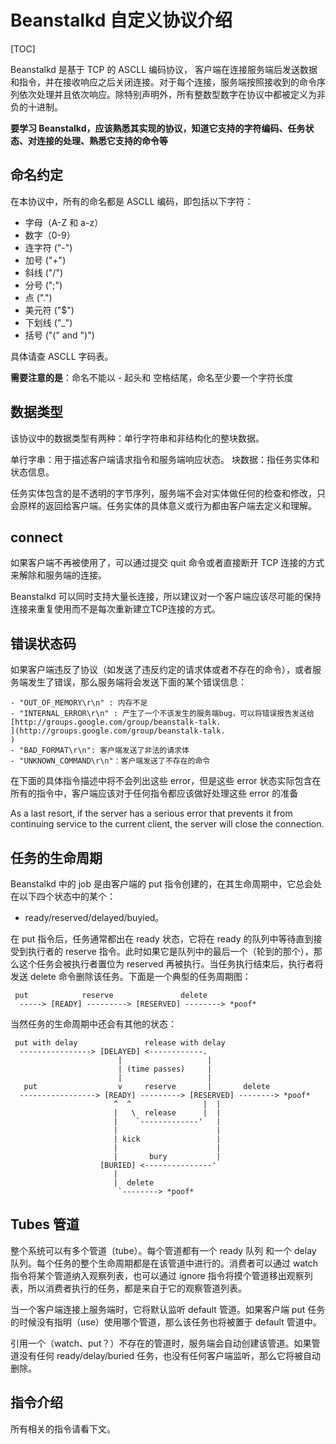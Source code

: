 # Beanstalkd 自定义协议介绍

[TOC]

Beanstalkd 是基于 TCP 的 ASCLL 编码协议， 客户端在连接服务端后发送数据和指令，并在接收响应之后关闭连接。对于每个连接，服务端按照接收到的命令序列依次处理并且依次响应。除特别声明外，所有整数型数字在协议中都被定义为非负的十进制。

**要学习 Beanstalkd，应该熟悉其实现的协议，知道它支持的字符编码、任务状态、对连接的处理、熟悉它支持的命令等**

## 命名约定

在本协议中，所有的命名都是 ASCLL 编码，即包括以下字符：

- 字母（A-Z 和 a-z）
- 数字（0-9）
- 连字符 ("-")
- 加号 ("+")
- 斜线 ("/")
- 分号 (";")
- 点 (".")
- 美元符 ("$")
- 下划线 ("_")
- 括号 ("(" and ")")

具体请查 ASCLL 字码表。

**需要注意的是**：命名不能以 - 起头和 空格结尾，命名至少要一个字符长度

## 数据类型

该协议中的数据类型有两种：单行字符串和非结构化的整块数据。

单行字串：用于描述客户端请求指令和服务端响应状态。
块数据：指任务实体和状态信息。

任务实体包含的是不透明的字节序列，服务端不会对实体做任何的检查和修改，只会原样的返回给客户端。任务实体的具体意义或行为都由客户端去定义和理解。

## connect

如果客户端不再被使用了，可以通过提交 quit 命令或者直接断开 TCP 连接的方式来解除和服务端的连接。

Beanstalkd 可以同时支持大量长连接，所以建议对一个客户端应该尽可能的保持连接来重复使用而不是每次重新建立TCP连接的方式。

## 错误状态码

如果客户端违反了协议（如发送了违反约定的请求体或者不存在的命令），或者服务端发生了错误，那么服务端将会发送下面的某个错误信息：

    - "OUT_OF_MEMORY\r\n" : 内存不足
    - "INTERNAL_ERROR\r\n" : 产生了一个不该发生的服务端bug，可以将错误报告发送给[http://groups.google.com/group/beanstalk-talk.
    ](http://groups.google.com/group/beanstalk-talk.
    )
    - "BAD_FORMAT\r\n": 客户端发送了非法的请求体
    - "UNKNOWN_COMMAND\r\n"：客户端发送了不存在的命令

在下面的具体指令描述中将不会列出这些 error，但是这些 error 状态实际包含在所有的指令中，客户端应该对于任何指令都应该做好处理这些 error 的准备

As a last resort, if the server has a serious error that prevents it from
continuing service to the current client, the server will close the
connection.

## 任务的生命周期

Beanstalkd 中的 job 是由客户端的 put 指令创建的，在其生命周期中，它总会处在以下四个状态中的某个：

- ready/reserved/delayed/buyied。

在 put 指令后，任务通常都出在 ready 状态，它将在 ready 的队列中等待直到接受到执行者的 reserve 指令。此时如果它是队列中的最后一个（轮到的那个），那么这个任务会被执行者置位为 reserved 再被执行。当任务执行结束后，执行者将发送 delete 命令删除该任务。下面是一个典型的任务周期图：
```
 put            reserve               delete
  -----> [READY] ---------> [RESERVED] --------> *poof*
```

当然任务的生命周期中还会有其他的状态：
```
 put with delay               release with delay
  ----------------> [DELAYED] <------------.
                        |                   |
                        | (time passes)     |
                        |                   |
   put                  v     reserve       |       delete
  -----------------> [READY] ---------> [RESERVED] --------> *poof*
                       ^  ^                |  |
                       |   \  release      |  |
                       |    `-------------'   |
                       |                      |
                       | kick                 |
                       |                      |
                       |       bury           |
                    [BURIED] <---------------'
                       |
                       |  delete
                        `--------> *poof*
```

## Tubes 管道

整个系统可以有多个管道（tube）。每个管道都有一个 ready 队列 和一个 delay 队列。每个任务的整个生命周期都是在该管道中进行的。消费者可以通过 watch 指令将某个管道纳入观察列表，也可以通过 ignore 指令将摸个管道移出观察列表，所以消费者执行的任务，都是来自于它的观察管道列表。

当一个客户端连接上服务端时，它将默认监听 default 管道。如果客户端 put 任务的时候没有指明（use）使用哪个管道，那么该任务也将被置于 default 管道中。

引用一个（watch、put？）不存在的管道时，服务端会自动创建该管道。如果管道没有任何 ready/delay/buried 任务，也没有任何客户端监听，那么它将被自动删除。

## 指令介绍

所有相关的指令请看下文。